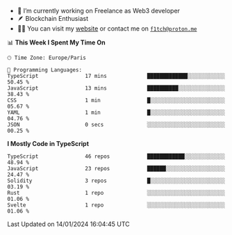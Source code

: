 - 🔭 I’m currently working on Freelance as Web3 developer
- 🪶 Blockchain Enthusiast
- 👨‍💻 You can visit my [website](https://f1tch.xyz) or contact me on [`f1tch@proton.me`](mailto:f1tch@proton.me)

<!--START_SECTION:waka-->
📊 **This Week I Spent My Time On** 

```text
🕑︎ Time Zone: Europe/Paris

💬 Programming Languages: 
TypeScript               17 mins             █████████████░░░░░░░░░░░░   50.45 % 
JavaScript               13 mins             ██████████░░░░░░░░░░░░░░░   38.43 % 
CSS                      1 min               █░░░░░░░░░░░░░░░░░░░░░░░░   05.67 % 
YAML                     1 min               █░░░░░░░░░░░░░░░░░░░░░░░░   04.76 % 
JSON                     0 secs              ░░░░░░░░░░░░░░░░░░░░░░░░░   00.25 % 
```

**I Mostly Code in TypeScript** 

```text
TypeScript               46 repos            ████████████░░░░░░░░░░░░░   48.94 % 
JavaScript               23 repos            ██████░░░░░░░░░░░░░░░░░░░   24.47 % 
Solidity                 3 repos             █░░░░░░░░░░░░░░░░░░░░░░░░   03.19 % 
Rust                     1 repo              ░░░░░░░░░░░░░░░░░░░░░░░░░   01.06 % 
Svelte                   1 repo              ░░░░░░░░░░░░░░░░░░░░░░░░░   01.06 % 
```




 Last Updated on 14/01/2024 16:04:45 UTC
<!--END_SECTION:waka-->
